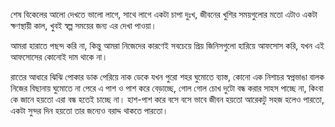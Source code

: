 শেষ বিকেলের আলো দেখতে ভালো লাগে, সাথে লাগে একটা চাপা দুঃখ, জীবনের খুশির সময়গুলোর মতো এটাও একটা ক্ষণস্থায়ী কাল, খুবই স্বল্প সময়ের জন্য এর দেখা পাওয়া। 

আমরা হারাতে পছন্দ করি না, কিন্তু আমরা নিজেদের কারণেই সবচেয়ে প্রিয় জিনিসগুলো হারিয়ে আফসোস করি, যখন এই আফসোসের কোনোই দাম থাকে না। 

রাতের আধারে ঝিঝি পোকার ডাক পেরিয়ে নাক ডেকে যখন পুরো শহর ঘুমোতে ব্যাস্ত, কোনো এক নিশাচর স্বপ্নভাঙা বালক নিজের বিছানায় ঘুমোতে না পেরে এ পাশ ও পাশ করে বেড়াচ্ছে, গোল গোল চোখ দুটো বন্ধ করার সাহস পাচ্ছে না, কিংবা কে জানে হয়তো এরা বন্ধ হতেই চাচ্ছে না। হাশ-পাশ করে বসে বসে ভাবে জীবন হয়তো আরেকটু সহজ হলেও পারতো, একটা সুন্দর দিন হয়তো তার জন্যেও বরাদ্দ থাকতে পারতো।
